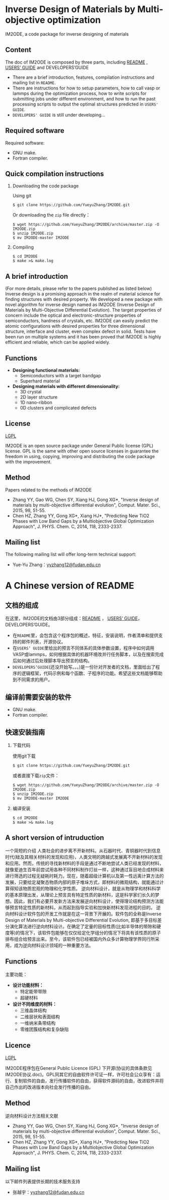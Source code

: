 # Inverse Design of Materials by Multi-objective optimization

IM2ODE, a code package for inverse designing of materials

## Content

The doc of IM2ODE is composed by three parts, including [README](./README.md) , [USERS’ GUIDE](./USERS_GUIDE.md) and DEVELOPERS’GUIDE
 - There are a brief introduction, features, compilation instructions and mailing list in `README`.
 - There are instructions for how to setup parameters, how to call vasp or lammps during the optimization process, how to write scripts for submitting jobs under different environment, and how to run the past processing scripts to output the optimal structures predicted in `USERS' GUIDE`.
 - `DEVELOPERS' GUIDE` is still under developing...

## Required software

Required software:

* GNU make.
* Fortran compiler.

## Quick compilation instructions


1. Downloading the code package

    Using git
    ```
    $ git clone https://github.com/YueyuZhang/IM2ODE.git
    ```
    Or downloading the `zip` file directly：
    ```
    $ wget https://github.com/YueyuZhang/IM2ODE/archive/master.zip -O IM2ODE.zip
    $ unzip IM2ODE.zip
    $ mv IM2ODE-master IM2ODE
    ```

2. Compiling

    ```
    $ cd IM2ODE
    $ make >& make.log
    ```

## A brief introduction
(For more details, please refer to the papers published as listed below)
Inverse design is a promising approach in the realm of material science for finding structures with desired property. We developed a new package with novel algorithm for inverse design named as IM2ODE (Inverse Design of Materials by Multi-Objective Differential Evolution). The target properties of concern include the optical and electronic-structure properties of semiconductors, hardness of crystals, etc. IM2ODE can easily predict the atomic configurations with desired properties for three dimensional structure, interface and cluster, even complex defect in solid. Tests have been run on multiple systems and it has been proved that IM2ODE is highly efficient and reliable, which can be applied widely.

## Functions

- **Designing functional materials:**
    - Semiconductors with a target bandgap
    - Superhard material
- **Designing materials with different dimensionality:**
    - 3D crystal
    - 2D layer structure
    - 1D nano-ribbon
    - 0D clusters and complicated defects

## License

[LGPL](./license)

IM2ODE is an open source package under General Public license (GPL) license. GPL is the same with other open source licenses in guarantee the freedom in using, copying, improving and distributing the code package with the improvement. 

## Method

Papers related to the methods of IM2ODE

- Zhang YY, Gao WG, Chen SY, Xiang HJ, Gong XG*, "Inverse design of materials by multi-objective differential evolution", Comput. Mater. Sci., 2015, 98, 51-55.
- Chen HZ, Zhang YY, Gong XG*, Xiang HJ*, "Predicting New TiO2 Phases with Low Band Gaps by a Multiobjective Global Optimization Approach", J. PHYS. Chem. C, 2014, 118, 2333-2337.

## Mailing list

The following mailing list will offer long-term technical support:

- Yue-Yu Zhang：<yyzhang12@fudan.edu.cn>

# A Chinese version of README

## 文档的组成
在这里，IM2ODE的文档由3部分组成：[README](./README.md) ， [USERS’ GUIDE](./USERS_GUIDE.md)， DEVELOPERS’GUIDE。
- 在`README`里，会包含这个程序包的概述，特征，安装说明，作者清单和提供支持的邮件列表，开源协议。
- 在`USERS’ GUIDE`里给出的预言不同体系的具体参数设置，程序中如何调用VASP或lammps，如何根据具体的机器环境改并行任务脚本，以及在搜索完成后如何通过后处理脚本导出预言的结构。
- `DEVELOPERS’GUIDE`(还没开始写。。。)是一份针对开发者的文档，里面给出了程序的逻辑框架，代码示例和每个函数、子程序的功能。希望这些文档能够帮助到不同需求的用户。


## 编译前需要安装的软件
* GNU make.
* Fortran compiler.


## 快速安装指南

1. 下载代码

    使用git下载
    ```
    $ git clone https://github.com/YueyuZhang/IM2ODE.git
    ```
    或者直接下载`zip`文件：
    ```
    $ wget https://github.com/YueyuZhang/IM2ODE/archive/master.zip -O IM2ODE.zip
    $ unzip IM2ODE.zip
    $ mv IM2ODE-master IM2ODE
    ```

1. 编译安装

    ```
    $ cd IM2ODE
    $ make >& make.log
    ```

## A short version of intruduction

一个简短的介绍
人类社会的进步离不开新材料。从石器时代、青铜器时代到信息时代(硅及其相关材料的发现和应用)，人类文明的跨越式发展离不开新材料的发现和应用。然而，传统的寻找新材料的手段是通过不断地尝试人类已经发现的材料，就像爱迪生百年前尝试用各种不同材料制作灯丝一样，这种通过盲目地合成材料来进行筛选的过程无疑耗时耗力。现在，随着超级计算机以及第一性远离计算方法的发展，只要给定凝聚态物质内部的原子堆垛方式，即材料的微观结构，就能通过计算得知该物质宏观的物理和化学性质。
逆向材料设计，就是从物理学和材料科学的基本原理出发，从理论上预言具有特定性质的新材料，这是科学家们长久的梦想。因此，我们有必要开发新方法来发展逆向材料设计，使得理论结构预测方法能够预言特定性质的新材料，从而起到指导实验和加快新材料发现进程的目的。
逆向材料设计软件包的开发工作就是在这一背景下开展的。软件包的全称是Inverse Design of Materials by Multi-objective Differential Evolution, 即基于多目标差分演化算法进行逆向材料设计。在确定了定量的目标性质(比如半导体的带隙和硬度等)的情况下，该软件包能够在仅仅给定化学组分的情况下将具有该性质的原子排布组合给预言出来。至今，该软件包已经被国内外众多计算物理学界同行所采用，成为逆向材料设计领域的一种重要方法。

## Functions

主要功能：
- **设计功能材料：**
    - 特定能带带隙
    - 超硬材料
- **设计不同维度的材料：**
    - 三维晶体结构
    - 二维层状和表面结构
    - 一维纳米条带结构
    - 零维团簇结构和复杂缺陷

## Licence

[LGPL](./Licence)

IM2ODE程序包在General Public Licence (GPL) 下开源(协议的具体条款见IM2ODE协议.doc)。GPL同其它的自由软件许可证一样，许可社会公众享有：运行、复制软件的自由，发行传播软件的自由，获得软件源码的自由，改进软件并将自己作出的改进版本向社会发行传播的自由。

## Method

逆向材料设计方法相关文献

- Zhang YY, Gao WG, Chen SY, Xiang HJ, Gong XG*, "Inverse design of materials by multi-objective differential evolution", Comput. Mater. Sci., 2015, 98, 51-55.
- Chen HZ, Zhang YY, Gong XG*, Xiang HJ*, "Predicting New TiO2 Phases with Low Band Gaps by a Multiobjective Global Optimization Approach", J. PHYS. Chem. C, 2014, 118, 2333-2337.

## Mailing list

以下邮件列表提供长期的技术服务支持

- 张越宇：<yyzhang12@fudan.edu.cn>

